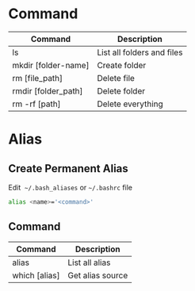 # Command
| Command             | Description                |
| ------------------- | -------------------------- |
| ls                  | List all folders and files | 
| mkdir [folder-name] | Create folder              |
| rm [file_path]      | Delete file                |
| rmdir [folder_path] | Delete folder              |
| rm -rf [path]       | Delete everything          |
# Alias
## Create Permanent Alias
Edit  `~/.bash_aliases` or `~/.bashrc`  file
```bash
alias <name>='<command>'
```
## Command
| Command       | Description      |
| ------------- | ---------------- |
| alias         | List all alias   |
| which [alias] | Get alias source | 
